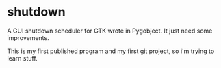 shutdown
========

A GUI shutdown scheduler for GTK wrote in Pygobject. It just need some improvements.

This is my first published program and my first git project, so i'm trying to learn stuff.



